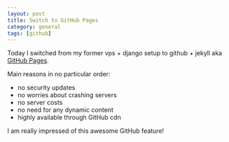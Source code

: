 ```yaml
---
layout: post
title: Switch to GitHub Pages
category: general
tags: [github]
---
```


Today I switched from my former vps + django setup to github + jekyll aka [GitHub Pages](http://pages.github.com/).


Main reasons in no particular order:

* no security updates
* no worries about crashing servers
* no server costs
* no need for any dynamic content
* highly available through GitHub cdn

I am really impressed of this awesome GitHub feature!
